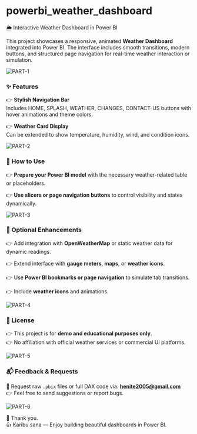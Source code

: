 
# powerbi_weather_dashboard  
🌦️ Interactive Weather Dashboard in Power BI

This project showcases a responsive, animated **Weather Dashboard** integrated into Power BI. 
The interface includes smooth transitions, modern buttons, and structured page navigation for real-time weather interaction or simulation.

![PART-1](https://github.com/user-attachments/assets/578b822c-44d5-4ca1-a1c3-97d7f3d6d635)

### ✨ Features

👉 **Stylish Navigation Bar**  
  Includes HOME, SPLASH, WEATHER, CHANGES, CONTACT-US buttons with hover animations and theme colors.

👉 **Weather Card Display**  
  Can be extended to show temperature, humidity, wind, and condition icons.

![PART-2](https://github.com/user-attachments/assets/da04baf9-9234-47ce-a221-3b5b10170485)

### 🚀 How to Use  
👉 **Prepare your Power BI model** with the necessary weather-related table or placeholders.

👉 **Use slicers or page navigation buttons** to control visibility and states dynamically.

![PART-3](https://github.com/user-attachments/assets/dedd3c14-020c-412d-b4c6-148948a40b1c)

### 🧩 Optional Enhancements  
👉 Add integration with **OpenWeatherMap** or static weather data for dynamic readings.

👉 Extend interface with **gauge meters**, **maps**, or **weather icons**.

👉 Use **Power BI bookmarks or page navigation** to simulate tab transitions.

👉 Include **weather icons** and animations.

![PART-4](https://github.com/user-attachments/assets/f2f0330c-c70b-4a3e-8e9a-d7a472d9e9d7)

### 📄 License  
👉 This project is for **demo and educational purposes only**.  
👉 No affiliation with official weather services or commercial UI platforms.

![PART-5](https://github.com/user-attachments/assets/1de5bc50-8cc9-4177-8a14-7413585189f6)

### 📬 Feedback & Requests  
📧 Request raw `.pbix` files or full DAX code via: **henite2005@gmail.com**  
👉 Feel free to send suggestions or report bugs.

![PART-6](https://github.com/user-attachments/assets/d7fbfddc-a567-48bc-a226-cabf30d2e540)

🙏 Thank you.  
👍 Karibu sana — Enjoy building beautiful dashboards in Power BI.

